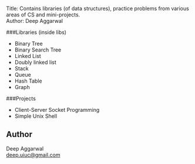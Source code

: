 Title: Contains libraries (of data structures), practice problems from various areas of CS and mini-projects.  
Author: Deep Aggarwal  

###Libraries (inside libs)
- Binary Tree
- Binary Search Tree
- Linked List
- Doubly linked list
- Stack
- Queue
- Hash Table
- Graph

###Projects
- Client-Server Socket Programming
- Simple Unix Shell

Author
------
Deep Aggarwal  
deep.uiuc@gmail.com  
